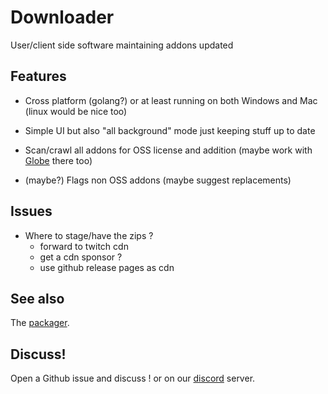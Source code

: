 # Downloader

User/client side software maintaining addons updated

## Features
- Cross platform (golang?) or at least running on both Windows and Mac (linux would be nice too)

- Simple UI but also "all background" mode just keeping stuff up to date

- Scan/crawl all addons for OSS license and addition (maybe work with [Globe](https://www.townlong-yak.com/globe/) there too)

- (maybe?) Flags non OSS addons (maybe suggest replacements)

## Issues

- Where to stage/have the zips ?
  - forward to twitch cdn
  - get a cdn sponsor ?
  - use github release pages as cdn

## See also
The [packager](packager.md).

## Discuss!

Open a Github issue and discuss ! or on our [discord](https://discord.gg/t8msyQU) server.

